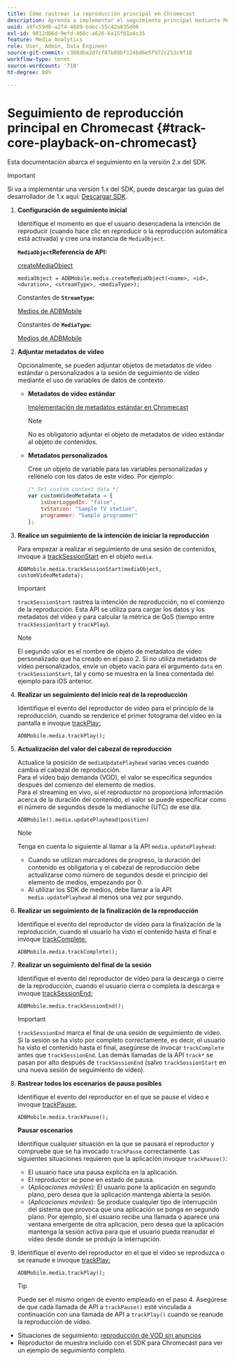 ```yaml
---
title: Cómo rastrear la reproducción principal en Chromecast
description: Aprenda a implementar el seguimiento principal mediante Media SDK en Chromecast.
uuid: a9fc59d8-a2f4-4889-bdec-55c42a835d06
exl-id: 9812d06d-9efd-460c-a626-6a15f61a4c35
feature: Media Analytics
role: User, Admin, Data Engineer
source-git-commit: c308dba2d7cf07b89bf124bd6e5f972c253c9f18
workflow-type: tm+mt
source-wordcount: '719'
ht-degree: 88%

---
```


# Seguimiento de reproducción principal en Chromecast {#track-core-playback-on-chromecast}

Esta documentación abarca el seguimiento en la versión 2.x del SDK.

>[!IMPORTANT]
>
>Si va a implementar una versión 1.x del SDK, puede descargar las guías del desarrollador de 1.x aquí: [Descargar SDK](/help/getting-started/download-sdks.md).

1. **Configuración de seguimiento inicial**

   Identifique el momento en que el usuario desencadena la intención de reproducir (cuando hace clic en reproducir o la reproducción automática está activada) y cree una instancia de `MediaObject`.

   **`MediaObject`Referencia de API:**

   [createMediaObject](https://adobe-marketing-cloud.github.io/media-sdks/reference/chromecast/ADBMobile.media.html#.createMediaObject)

   ```
   mediaObject = ADBMobile.media.createMediaObject(<name>, <id>, <duration>, <streamType>, <mediaType>);
   ```

   Constantes de **`StreamType`:**

   [Medios de ADBMobile](https://adobe-marketing-cloud.github.io/media-sdks/reference/chromecast/ADBMobile.media.html#.StreamType)

   Constantes de **`MediaType`:**

   [Medios de ADBMobile](https://adobe-marketing-cloud.github.io/media-sdks/reference/chromecast/ADBMobile.media.html#.MediaType)

1. **Adjuntar metadatos de vídeo**

   Opcionalmente, se pueden adjuntar objetos de metadatos de vídeo estándar o personalizados a la sesión de seguimiento de vídeo mediante el uso de variables de datos de contexto.

   * **Metadatos de vídeo estándar**

     [Implementación de metadatos estándar en Chromecast](/help/use-cases/track-av-playback/impl-std-metadata/impl-std-metadata-chromecast.md)

     >[!NOTE]
     >
     >No es obligatorio adjuntar el objeto de metadatos de vídeo estándar al objeto de contenidos.

   * **Metadatos personalizados**

     Cree un objeto de variable para las variables personalizadas y rellénelo con los datos de este vídeo. Por ejemplo:

     ```js
     /* Set custom context data */
     var customVideoMetadata = {
         isUserLoggedIn: "false",
         tvStation: "Sample TV station",
         programmer: "Sample programmer"
     };
     ```

1. **Realice un seguimiento de la intención de iniciar la reproducción**

   Para empezar a realizar el seguimiento de una sesión de contenidos, invoque a [trackSessionStart](https://adobe-marketing-cloud.github.io/media-sdks/reference/chromecast/ADBMobile.media.html#.trackSessionStart) en el objeto `media`.

   ```
   ADBMobile.media.trackSessionStart(mediaObject, customVideoMetadata);
   ```

   >[!IMPORTANT]
   >
   >`trackSessionStart` rastrea la intención de reproducción, no el comienzo de la reproducción. Esta API se utiliza para cargar los datos y los metadatos del vídeo y para calcular la métrica de QoS (tiempo entre `trackSessionStart` y `trackPlay`).

   >[!NOTE]
   >
   >El segundo valor es el nombre de objeto de metadatos de video personalizado que ha creado en el paso 2. Si no utiliza metadatos de vídeo personalizados, envíe un objeto vacío para el argumento `data` en `trackSessionStart`, tal y como se muestra en la línea comentada del ejemplo para iOS anterior.

1. **Realizar un seguimiento del inicio real de la reproducción**

   Identifique el evento del reproductor de vídeo para el principio de la reproducción, cuando se renderice el primer fotograma del vídeo en la pantalla e invoque [trackPlay:](https://adobe-marketing-cloud.github.io/media-sdks/reference/chromecast/ADBMobile.media.html#.trackPlay)

   ```
   ADBMobile.media.trackPlay();
   ```

1. **Actualización del valor del cabezal de reproducción**

   Actualice la posición de `mediaUpdatePlayhead` varias veces cuando cambia el cabezal de reproducción. <br /> Para el vídeo bajo demanda (VOD), el valor se especifica segundos después del comienzo del elemento de medios. <br /> Para el streaming en vivo, si el reproductor no proporciona información acerca de la duración del contenido, el valor se puede especificar como el número de segundos desde la medianoche (UTC) de ese día.

   ```
   ADBMobile().media.updatePlayhead(position)
   ```

   >[!NOTE]
   >
   >Tenga en cuenta lo siguiente al llamar a la API `media.updatePlayhead`:
   >* Cuando se utilizan marcadores de progreso, la duración del contenido es obligatoria y el cabezal de reproducción debe actualizarse como número de segundos desde el principio del elemento de medios, empezando por 0.
   >* Al utilizar los SDK de medios, debe llamar a la API `media.updatePlayhead` al menos una vez por segundo.

1. **Realizar un seguimiento de la finalización de la reproducción**

   Identifique el evento del reproductor de vídeo para la finalización de la reproducción, cuando el usuario ha visto el contenido hasta el final e invoque [trackComplete:](https://adobe-marketing-cloud.github.io/media-sdks/reference/chromecast/ADBMobile.media.html#.trackComplete)

   ```
   ADBMobile.media.trackComplete();
   ```

1. **Realizar un seguimiento del final de la sesión**

   Identifique el evento del reproductor de vídeo para la descarga o cierre de la reproducción, cuando el usuario cierra o completa la descarga e invoque [trackSessionEnd:](https://adobe-marketing-cloud.github.io/media-sdks/reference/chromecast/ADBMobile.media.html#.trackSessionEnd)

   ```
   ADBMobile.media.trackSessionEnd();
   ```

   >[!IMPORTANT]
   >
   >`trackSessionEnd` marca el final de una sesión de seguimiento de vídeo. Si la sesión se ha visto por completo correctamente, es decir, el usuario ha visto el contenido hasta el final, asegúrese de invocar `trackComplete` antes que `trackSessionEnd`. Las demás llamadas de la API `track*` se pasan por alto después de `trackSessionEnd` (salvo `trackSessionStart` en una nueva sesión de seguimiento de vídeo).

1. **Rastrear todos los escenarios de pausa posibles**

   Identifique el evento del reproductor en el que se pause el vídeo e invoque [trackPause:](https://adobe-marketing-cloud.github.io/media-sdks/reference/chromecast/ADBMobile.media.html#.trackPause)

   ```
   ADBMobile.media.trackPause();
   ```

   **Pausar escenarios**

   Identifique cualquier situación en la que se pausará el reproductor y compruebe que se ha invocado `trackPause` correctamente. Las siguientes situaciones requieren que la aplicación invoque `trackPause()`:

   * El usuario hace una pausa explícita en la aplicación.
   * El reproductor se pone en estado de pausa.
   * (*Aplicaciones móviles*): El usuario pone la aplicación en segundo plano, pero desea que la aplicación mantenga abierta la sesión.
   * (*Aplicaciones móviles*): Se produce cualquier tipo de interrupción del sistema que provoca que una aplicación se ponga en segundo plano. Por ejemplo, si el usuario recibe una llamada o aparece una ventana emergente de otra aplicación, pero desea que la aplicación mantenga la sesión activa para que el usuario pueda reanudar el vídeo desde donde se produjo la interrupción.

1. Identifique el evento del reproductor en el que el vídeo se reproduzca o se reanude e invoque [trackPlay:](https://adobe-marketing-cloud.github.io/media-sdks/reference/chromecast/ADBMobile.media.html#.trackComplete)

   ```
   ADBMobile.media.trackPlay();
   ```

   >[!TIP]
   >
   >Puede ser el mismo origen de evento empleado en el paso 4. Asegúrese de que cada llamada de API a `trackPause()` esté vinculada a continuación con una llamada de API a `trackPlay()` cuando se reanude la reproducción de vídeo.

* Situaciones de seguimiento: [reproducción de VOD sin anuncios](/help/use-cases/tracking-scenarios/vod-no-intrs-details.md)
* Reproductor de muestra incluido con el SDK para Chromecast para ver un ejemplo de seguimiento completo.
